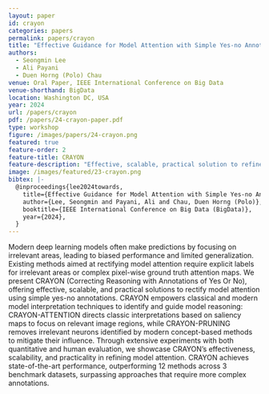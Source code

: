 ```yaml
---
layout: paper
id: crayon
categories: papers
permalink: papers/crayon
title: "Effective Guidance for Model Attention with Simple Yes-no Annotations"
authors: 
  - Seongmin Lee
  - Ali Payani
  - Duen Horng (Polo) Chau
venue: Oral Paper, IEEE International Conference on Big Data
venue-shorthand: BigData
location: Washington DC, USA
year: 2024
url: /papers/crayon
pdf: /papers/24-crayon-paper.pdf
type: workshop
figure: /images/papers/24-crayon.png
featured: true
feature-order: 2
feature-title: CRAYON
feature-description: "Effective, scalable, practical solution to refine models with spurious correlations using simple yes-no feedback"
image: /images/featured/23-crayon.png
bibtex: |-
  @inproceedings{lee2024towards,
    title={Effective Guidance for Model Attention with Simple Yes-no Annotations},
    author={Lee, Seongmin and Payani, Ali and Chau, Duen Horng (Polo)},
    booktitle={IEEE International Conference on Big Data (BigData)},
    year={2024},
  }
---
```

    
Modern deep learning models often make predictions by focusing on irrelevant areas, leading to biased performance and limited generalization. Existing methods aimed at rectifying model attention require explicit labels for irrelevant areas or complex pixel-wise ground truth attention maps. We present CRAYON (Correcting Reasoning with Annotations of Yes Or No), offering effective, scalable, and practical solutions to rectify model attention using simple yes-no annotations. CRAYON empowers classical and modern model interpretation techniques to identify and guide model reasoning: CRAYON-ATTENTION directs classic interpretations based on saliency maps to focus on relevant image regions, while CRAYON-PRUNING removes irrelevant neurons identified by modern concept-based methods to mitigate their influence. Through extensive experiments with both quantitative and human evaluation, we showcase CRAYON’s effectiveness, scalability, and practicality in refining model attention. CRAYON achieves state-of-the-art performance, outperforming 12 methods across 3 benchmark datasets, surpassing approaches that require more complex annotations.